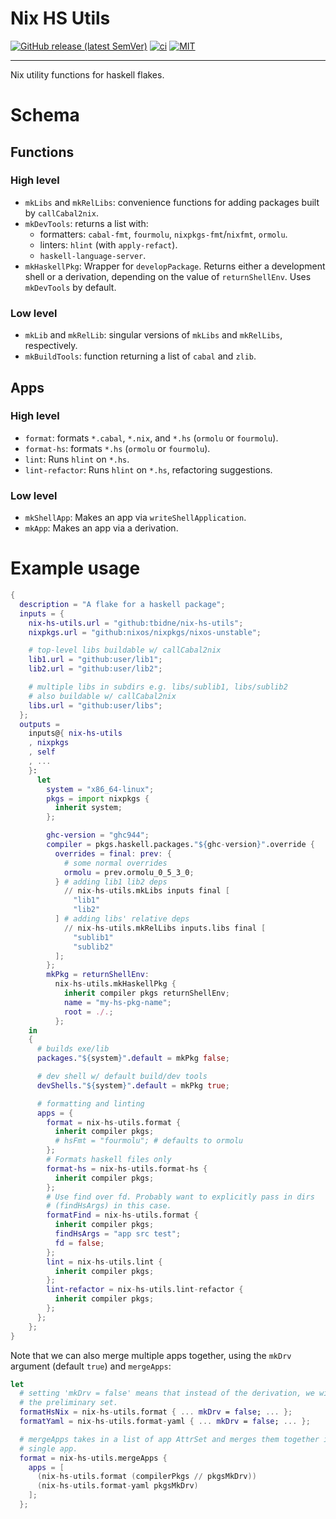 # Nix HS Utils

[![GitHub release (latest SemVer)](https://img.shields.io/github/v/release/tbidne/nix-hs-utils?include_prereleases&sort=semver&labelColor=2f353e)](https://github.com/tbidne/nix-hs-utils/releases/)
[![ci](http://img.shields.io/github/actions/workflow/status/tbidne/nix-hs-utils/ci.yaml?branch=main)](https://github.com/tbidne/nix-hs-utils/actions/workflows/ci.yaml)
[![MIT](https://img.shields.io/github/license/tbidne/nix-hs-utils?color=blue&labelColor=2f353e)](https://opensource.org/licenses/MIT)

---

Nix utility functions for haskell flakes.

# Schema

## Functions

### High level

* `mkLibs` and `mkRelLibs`: convenience functions for adding packages built by `callCabal2nix`.
* `mkDevTools`: returns a list with:
  * formatters: `cabal-fmt`, `fourmolu`, `nixpkgs-fmt`/`nixfmt`, `ormolu`.
  * linters: `hlint` (with `apply-refact`).
  * `haskell-language-server`.
* `mkHaskellPkg`: Wrapper for `developPackage`. Returns either a development shell or a derivation, depending on the value of `returnShellEnv`. Uses `mkDevTools` by default.

### Low level

* `mkLib` and `mkRelLib`: singular versions of `mkLibs` and `mkRelLibs`, respectively.
* `mkBuildTools`: function returning a list of `cabal` and `zlib`.

## Apps

### High level

* `format`: formats `*.cabal`, `*.nix`, and `*.hs` (`ormolu` or `fourmolu`).
* `format-hs`: formats `*.hs` (`ormolu` or `fourmolu`).
* `lint`: Runs `hlint` on `*.hs`.
* `lint-refactor`: Runs `hlint` on `*.hs`, refactoring suggestions.

### Low level

* `mkShellApp`: Makes an app via `writeShellApplication`.
* `mkApp`: Makes an app via a derivation.

# Example usage

```nix
{
  description = "A flake for a haskell package";
  inputs = {
    nix-hs-utils.url = "github:tbidne/nix-hs-utils";
    nixpkgs.url = "github:nixos/nixpkgs/nixos-unstable";

    # top-level libs buildable w/ callCabal2nix
    lib1.url = "github:user/lib1";
    lib2.url = "github:user/lib2";

    # multiple libs in subdirs e.g. libs/sublib1, libs/sublib2
    # also buildable w/ callCabal2nix
    libs.url = "github:user/libs";
  };
  outputs =
    inputs@{ nix-hs-utils
    , nixpkgs
    , self
    , ...
    }:
      let
        system = "x86_64-linux";
        pkgs = import nixpkgs {
          inherit system;
        };

        ghc-version = "ghc944";
        compiler = pkgs.haskell.packages."${ghc-version}".override {
          overrides = final: prev: {
            # some normal overrides
            ormolu = prev.ormolu_0_5_3_0;
          } # adding lib1 lib2 deps
            // nix-hs-utils.mkLibs inputs final [
              "lib1"
              "lib2"
          ] # adding libs' relative deps
            // nix-hs-utils.mkRelLibs inputs.libs final [
              "sublib1"
              "sublib2"
          ];
        };
        mkPkg = returnShellEnv:
          nix-hs-utils.mkHaskellPkg {
            inherit compiler pkgs returnShellEnv;
            name = "my-hs-pkg-name";
            root = ./.;
          };
    in
    {
      # builds exe/lib
      packages."${system}".default = mkPkg false;

      # dev shell w/ default build/dev tools
      devShells."${system}".default = mkPkg true;

      # formatting and linting
      apps = {
        format = nix-hs-utils.format {
          inherit compiler pkgs;
          # hsFmt = "fourmolu"; # defaults to ormolu
        };
        # Formats haskell files only
        format-hs = nix-hs-utils.format-hs {
          inherit compiler pkgs;
        };
        # Use find over fd. Probably want to explicitly pass in dirs
        # (findHsArgs) in this case.
        formatFind = nix-hs-utils.format {
          inherit compiler pkgs;
          findHsArgs = "app src test";
          fd = false;
        };
        lint = nix-hs-utils.lint {
          inherit compiler pkgs;
        };
        lint-refactor = nix-hs-utils.lint-refactor {
          inherit compiler pkgs;
        };
      };
    };
}
```

Note that we can also merge multiple apps together, using the `mkDrv` argument (default `true`) and `mergeApps`:

```nix
let
  # setting 'mkDrv = false' means that instead of the derivation, we will return
  # the preliminary set.
  formatHsNix = nix-hs-utils.format { ... mkDrv = false; ... };
  formatYaml = nix-hs-utils.format-yaml { ... mkDrv = false; ... };

  # mergeApps takes in a list of app AttrSet and merges them together into a
  # single app.
  format = nix-hs-utils.mergeApps {
    apps = [
      (nix-hs-utils.format (compilerPkgs // pkgsMkDrv))
      (nix-hs-utils.format-yaml pkgsMkDrv)
    ];
  };
```
